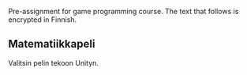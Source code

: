 Pre-assignment for game programming course. The text that follows is encrypted in Finnish.

Matematiikkapeli
----------------

Valitsin pelin tekoon Unityn.